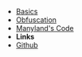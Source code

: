 - [Basics](/)
- [Obfuscation](obfuscation)
- [Manyland's Code](manylandcode)
- **Links**
- [Github](https://github.com/ManylandMods)